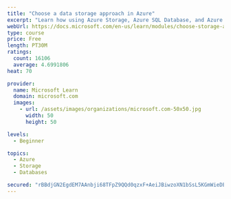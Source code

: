 ```yaml
---
title: "Choose a data storage approach in Azure"
excerpt: "Learn how using Azure Storage, Azure SQL Database, and Azure Cosmos DB - or a combination of them - for your business scenario is the best way to get the most performant solution."
webUrl: https://docs.microsoft.com/en-us/learn/modules/choose-storage-approach-in-azure/
type: course
price: Free
length: PT30M
ratings:
  count: 16106
  average: 4.6991806
heat: 70

provider:
  name: Microsoft Learn
  domain: microsoft.com
  images:
    - url: /assets/images/organizations/microsoft.com-50x50.jpg
      width: 50
      height: 50

levels:
  - Beginner

topics:
  - Azure
  - Storage
  - Databases

secured: "rBBdjGN2EgdEM7AAnbji68TFpZ9QQd0qzxF+AeiJBiwzoXN1bSsL5KGmWieDEGxcN5Isw/Stx7sPKQNT4MXhFDG39Va1EI4c98IB3Kq365hNaqi13Ye4LbYjP693P7V8XXQ6c/YR6m9IWqzou6aPx48MxLsyvZkdiNdXKEzDVLyjbbLdN7H/bLX/+NhPeOnJpoF79/cSxOe+VIKGKrFOroPEczfzw4WF2dQwBoOW9rIXLYinuKBOAp4dtud3EMEWg59l/80m4EBAGIWl6Td+M7Xa3/7Gh8Cr+y1I67YprobMk/RgjWUxSCF/7ZuzhsAObvN4Vsgc5rFQYjZUaP8JJa6p4AzgjkD+gEkhC+Xbev5Q4zlwed7ZPxGU6eR6pnMIY4nSZi7YKs4wzQ7bMy+G0mVHPL7wvI+lq9DZO96ke2drjI4Tz7v2z2KlzXnm+fus;PZAedNdwMe3Ev/FIE27wkA=="
---
```


